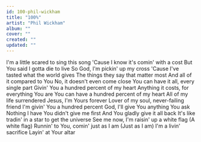 ```yaml
---
id: 100-phil-wickham
title: "100%"
artist: "Phil Wickham"
album: ""
cover: ""
created: ""
updated: ""
---
```


I'm a little scared to sing this song
'Cause I know it's comin' with a cost
But You said I gotta die to live
So God, I'm pickin' up my cross
'Cause I've tasted what the world gives
The things they say that matter most
And all of it compared to You
No, it doesn't even come close
You can have it all, every single part
Givin' You a hundred percent of my heart
Anything it costs, for everything You are
You can have a hundred percent of my heart
All of my life surrendered
Jesus, I'm Yours forever
Lovеr of my soul, never-failing friend
I'm givin' You a hundrеd percent
God, I'll give You anything You ask
Nothing I have You didn't give me first
And You gladly give it all back
It's like tradin' in a star to get the universe
See me now, I'm raisin' up a white flag (A white flag)
Runnin' to You, comin' just as I am (Just as I am)
I'm a livin' sacrifice
Layin' at Your altar